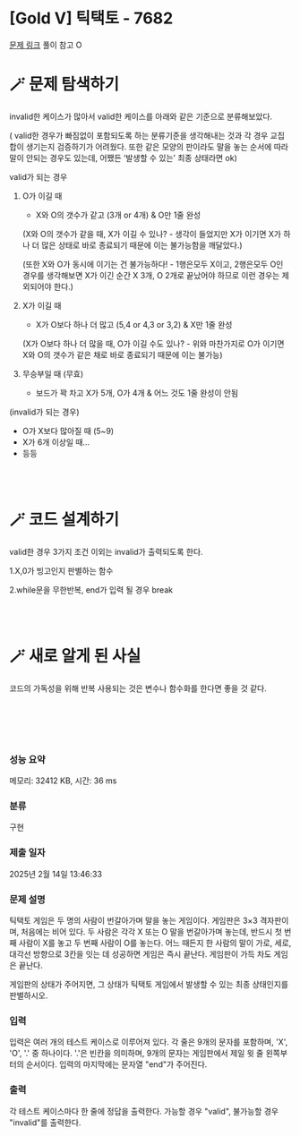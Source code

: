 # [Gold V] 틱택토 - 7682 

[문제 링크](https://www.acmicpc.net/problem/7682) 
풀이 참고 O

# 🪄 문제 탐색하기

invalid한 케이스가 많아서 valid한 케이스를 아래와 같은 기준으로 분류해보았다. 

( valid한 경우가 빠짐없이 포함되도록 하는 분류기준을 생각해내는 것과 각 경우 교집합이 생기는지 검증하기가 어려웠다. 또한 같은 모양의 판이라도 말을 놓는 순서에 따라 말이 안되는 경우도 있는데, 어쨌든 ‘발생할 수 있는’ 최종 상태라면 ok) 

valid가 되는 경우

1. O가 이길 때
    - X와 O의 갯수가 같고 (3개 or 4개) & O만 1줄 완성
    
    (X와 O의 갯수가 같을 때, X가 이길 수 있나? - 생각이 들었지만 X가 이기면 X가 하나 더 많은 상태로 바로 종료되기 때문에 이는 불가능함을 깨달았다.)
    
     (또한 X와 O가 동시에 이기는 건 불가능하다! - 1행은모두 X이고, 2행은모두 O인 경우를 생각해보면 X가 이긴 순간 X 3개, O 2개로 끝났어야 하므로 이런 경우는 제외되어야 한다.)
    
2. X가 이길 때
    - X가 O보다 하나 더 많고 (5,4 or 4,3 or 3,2) & X만 1줄 완성
    
    (X가 O보다 하나 더 많을 때, O가 이길 수도 있나? - 위와 마찬가지로 O가 이기면 X와 O의 갯수가 같은 채로 바로 종료되기 때문에 이는 불가능)
    
3. 무승부일 때 (무효)
    - 보드가 꽉 차고 X가 5개, O가 4개 & 어느 것도 1줄 완성이 안됨

(invalid가 되는 경우)

- O가 X보다 많아질 때 (5~9)
- X가 6개 이상일 때…
- 등등
<br>
<br>

# 🪄 코드 설계하기

valid한 경우 3가지 조건 이외는 invalid가 출력되도록 한다.

1.X,0가 빙고인지 판별하는 함수

2.while문을 무한반복, end가 입력 될 경우 break


<br>
<br>

# 🪄 새로 알게 된 사실

코드의 가독성을 위해 반복 사용되는 것은 변수나 함수화를 한다면 좋을 것 같다.

<br>
<br>
<br>
<br>

### 성능 요약

메모리: 32412 KB, 시간: 36 ms

### 분류

구현

### 제출 일자

2025년 2월 14일 13:46:33

### 문제 설명

<p>틱택토 게임은 두 명의 사람이 번갈아가며 말을 놓는 게임이다. 게임판은 3×3 격자판이며, 처음에는 비어 있다. 두 사람은 각각 X 또는 O 말을 번갈아가며 놓는데, 반드시 첫 번째 사람이 X를 놓고 두 번째 사람이 O를 놓는다. 어느 때든지 한 사람의 말이 가로, 세로, 대각선 방향으로 3칸을 잇는 데 성공하면 게임은 즉시 끝난다. 게임판이 가득 차도 게임은 끝난다.</p>

<p>게임판의 상태가 주어지면, 그 상태가 틱택토 게임에서 발생할 수 있는 최종 상태인지를 판별하시오.</p>

### 입력 

 <p>입력은 여러 개의 테스트 케이스로 이루어져 있다. 각 줄은 9개의 문자를 포함하며, 'X', 'O', '.' 중 하나이다. '.'은 빈칸을 의미하며, 9개의 문자는 게임판에서 제일 윗 줄 왼쪽부터의 순서이다. 입력의 마지막에는 문자열 "end"가 주어진다.</p>

### 출력 

 <p>각 테스트 케이스마다 한 줄에 정답을 출력한다. 가능할 경우 "valid", 불가능할 경우 "invalid"를 출력한다.</p>

